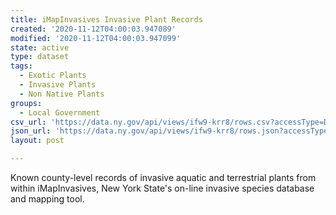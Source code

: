 ```yaml
---
title: iMapInvasives Invasive Plant Records
created: '2020-11-12T04:00:03.947089'
modified: '2020-11-12T04:00:03.947099'
state: active
type: dataset
tags:
  - Exotic Plants
  - Invasive Plants
  - Non Native Plants
groups:
  - Local Government
csv_url: 'https://data.ny.gov/api/views/ifw9-krr8/rows.csv?accessType=DOWNLOAD'
json_url: 'https://data.ny.gov/api/views/ifw9-krr8/rows.json?accessType=DOWNLOAD'
layout: post

---
```

Known county-level records of invasive aquatic and terrestrial plants from within iMapInvasives, New York State's on-line invasive species database and mapping tool.
